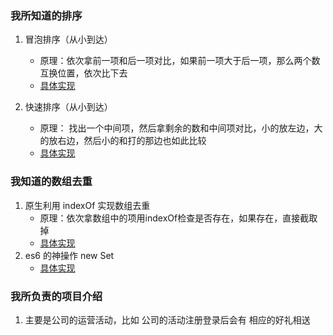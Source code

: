 ### 我所知道的排序
1. 冒泡排序（从小到达）
    - 原理：依次拿前一项和后一项对比，如果前一项大于后一项，那么两个数互换位置，依次比下去
    - [具体实现](http://js.jirengu.com/qomaj/61/edit)

2. 快速排序（从小到达）
    - 原理： 找出一个中间项，然后拿剩余的数和中间项对比，小的放左边，大的放右边，然后小的和打的那边也如此比较
    - [具体实现](http://js.jirengu.com/hoqok/73/edit?html,console,output)

### 我知道的数组去重
1. 原生利用 indexOf 实现数组去重
    - 原理：依次拿数组中的项用indexOf检查是否存在，如果存在，直接截取掉
    - [具体实现](http://js.jirengu.com/tovoc/42/edit)
2. es6 的神操作 new Set
    - [具体实现](http://js.jirengu.com/xazip/13/edit)

### 我所负责的项目介绍
1. 主要是公司的运营活动，比如 公司的活动注册登录后会有 相应的好礼相送


